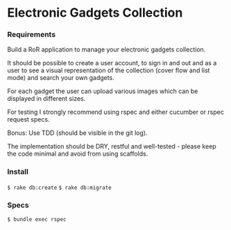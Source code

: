 # Electronic Gadgets Collection

### Requirements
Build a RoR application to manage your electronic gadgets collection.

It should be possible to create a user account, to sign in and out and as a user to see a visual representation of the collection (cover flow and list mode) and search your own gadgets.

For each gadget the user can upload various images which can be displayed in different sizes.

For testing I strongly recommend using rspec and either cucumber or rspec request specs.

Bonus: Use TDD (should be visible in the git log).

The implementation should be DRY, restful and well-tested - please keep the code minimal and avoid from using scaffolds.

### Install
`$ rake db:create`
`$ rake db:migrate`

### Specs
`$ bundle exec rspec`
